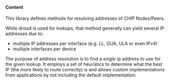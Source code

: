 #### Content

This library defines methods for resolving addresses of CHIP Nodes/Peers.

While dnssd is used for lookups, that method generally can yield several IP
addresses due to:

-   multiple IP addresses per interface (e.g. LL, GUA, ULA or even IPv4)
-   multiple interfaces per device

The purpose of address resolution is to find a _single_ ip address to use for
the given lookup. It employs a set of heuristics to determine what the best IP
(the more likely to route correctly) is and allows custom implementations from
applications by not including the default implementation.
